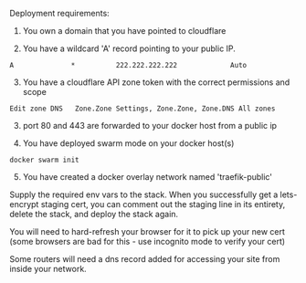 Deployment requirements:

1. You own a domain that you have pointed to cloudflare

2. You have a wildcard 'A' record pointing to your public IP.

```
A              *          222.222.222.222             Auto
```

3. You have a cloudflare API zone token with the correct permissions and scope

```
Edit zone DNS	Zone.Zone Settings, Zone.Zone, Zone.DNS	All zones
```

3. port 80 and 443 are forwarded to your docker host from a public ip

4. You have deployed swarm mode on your docker host(s)

```docker swarm init```

5. You have created a docker overlay network named 'traefik-public'

Supply the required env vars to the stack.  When you successfully get a lets-encrypt staging cert, you can comment out the staging line in its entirety, delete the stack, and deploy the stack again. 

You will need to hard-refresh your browser for it to pick up your new cert (some browsers are bad for this - use incognito mode to verify your cert)

Some routers will need a dns record added for accessing your site from inside your network. 
